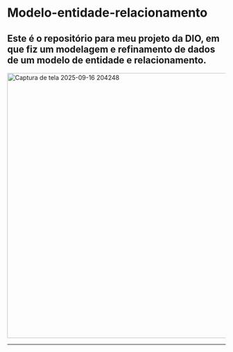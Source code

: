 # Modelo-entidade-relacionamento
**Este é o repositório para meu projeto da DIO, em que fiz um modelagem e refinamento de dados de um modelo de entidade e relacionamento.** 
----------
<img width="726" height="611" alt="Captura de tela 2025-09-16 204248" src="https://github.com/user-attachments/assets/f985f19d-71f5-4abb-ad95-f66305db6603" />

---------
